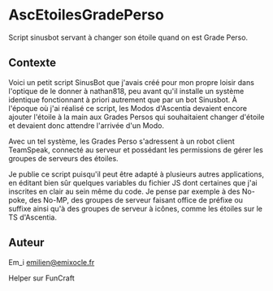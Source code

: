# AscEtoilesGradePerso
Script sinusbot servant à changer son étoile quand on est Grade Perso.


## Contexte

Voici un petit script SinusBot que j'avais créé pour mon propre loisir dans l'optique de le donner à nathan818, peu avant qu'il installe un système identique fonctionnant à priori autrement que par un bot Sinusbot.
À l'époque où j'ai réalisé ce script, les Modos d'Ascentia devaient encore ajouter l'étoile à la main aux Grades Persos qui souhaitaient changer d'étoile et devaient donc attendre l'arrivée d'un Modo.

Avec un tel système, les Grades Perso s'adressent à un robot client TeamSpeak, connecté au serveur et possédant les permissions de gérer les groupes de serveurs des étoiles.

Je publie ce script puisqu'il peut être adapté à plusieurs autres applications, en éditant bien sûr quelques variables du fichier JS dont certaines que j'ai inscrites en clair au sein même du code.
Je pense par exemple à des No-poke, des No-MP, des groupes de serveur faisant office de préfixe ou suffixe ainsi qu'à des groupes de serveur à icônes, comme les étoiles sur le TS d'Ascentia.


## Auteur

Em_i <emilien@emixocle.fr>

Helper sur FunCraft
